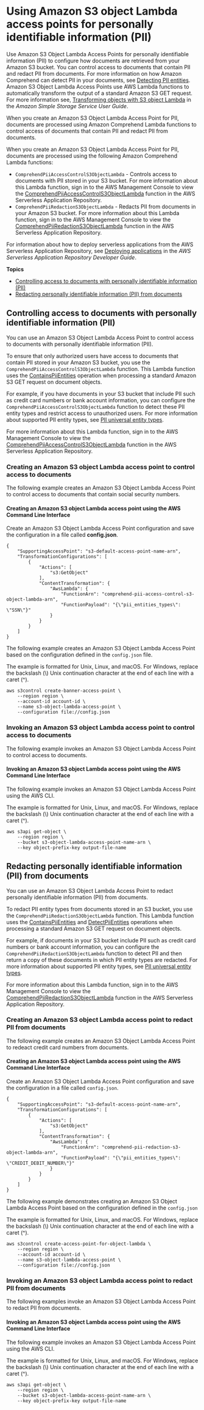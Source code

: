 # Using Amazon S3 object Lambda access points for personally identifiable information \(PII\)<a name="using-access-points"></a>

Use Amazon S3 Object Lambda Access Points for personally identifiable information \(PII\) to configure how documents are retrieved from your Amazon S3 bucket\. You can control access to documents that contain PII and redact PII from documents\. For more information on how Amazon Comprehend can detect PII in your documents, see [Detecting PII entities](how-pii.md)\. Amazon S3 Object Lambda Access Points use AWS Lambda functions to automatically transform the output of a standard Amazon S3 GET request\. For more information see, [Transforming objects with S3 object Lambda](https://docs.aws.amazon.com/AmazonS3/latest/userguide/transforming-objects.html) in the *Amazon Simple Storage Service User Guide*\. 

When you create an Amazon S3 Object Lambda Access Point for PII, documents are processed using Amazon Comprehend Lambda functions to control access of documents that contain PII and redact PII from documents\.

When you create an Amazon S3 Object Lambda Access Point for PII, documents are processed using the following Amazon Comprehend Lambda functions:


+ `ComprehendPiiAccessControlS3ObjectLambda` \- Controls access to documents with PII stored in your S3 bucket\. For more information about this Lambda function, sign in to the AWS Management Console to view the [ComprehendPiiAccessControlS3ObjectLambda](https://console.aws.amazon.com/lambda/home#/create/app?applicationId=arn:aws:serverlessrepo:us-east-1:839782855223:applications/ComprehendPiiAccessControlS3ObjectLambda) function in the AWS Serverless Application Repository\. 
+ `ComprehendPiiRedactionS3ObjectLambda` \- Redacts PII from documents in your Amazon S3 bucket\. For more information about this Lambda function, sign in to the AWS Management Console to view the [ComprehendPiiRedactionS3ObjectLambda](https://console.aws.amazon.com/lambda/home#/create/app?applicationId=arn:aws:serverlessrepo:us-east-1:839782855223:applications/ComprehendPiiRedactionS3ObjectLambda) function in the AWS Serverless Application Repository\.

For information about how to deploy serverless applications from the AWS Serverless Application Repository, see [Deploying applications](https://docs.aws.amazon.com/serverlessrepo/latest/devguide/serverlessrepo-consuming-applications.html) in the *AWS Serverless Application Repository Developer Guide*\.

**Topics**
+ [Controlling access to documents with personally identifiable information \(PII\)](#access-point-pii-control)
+ [Redacting personally identifiable information \(PII\) from documents](#access-point-pii-redact)

## Controlling access to documents with personally identifiable information \(PII\)<a name="access-point-pii-control"></a>

You can use an Amazon S3 Object Lambda Access Point to control access to documents with personally identifiable information \(PII\)\.

To ensure that only authorized users have access to documents that contain PII stored in your Amazon S3 bucket, you use the `ComprehendPiiAccessControlS3ObjectLambda` function\. This Lambda function uses the [ContainsPiiEntities](https://docs.aws.amazon.com/comprehend/latest/APIReference/API_ContainsPiiEntities.html) operation when processing a standard Amazon S3 GET request on document objects\.

For example, if you have documents in your S3 bucket that include PII such as credit card numbers or bank account information, you can configure the `ComprehendPiiAccessControlS3ObjectLambda` function to detect these PII entity types and restrict access to unauthorized users\. For more information about supported PII entity types, see [PII universal entity types](how-pii.md#how-pii-types)\.

For more information about this Lambda function, sign in to the AWS Management Console to view the [ComprehendPiiAccessControlS3ObjectLambda](https://console.aws.amazon.com/lambda/home#/create/app?applicationId=arn:aws:serverlessrepo:us-east-1:839782855223:applications/ComprehendPiiAccessControlS3ObjectLambda) function in the AWS Serverless Application Repository\.

### Creating an Amazon S3 object Lambda access point to control access to documents<a name="s3-pii-control-object-lamdba"></a>

The following example creates an Amazon S3 Object Lambda Access Point to control access to documents that contain social security numbers\. 

#### Creating an Amazon S3 object Lambda access point using the AWS Command Line Interface<a name="s3-pii-control-object-lamdba-cli"></a>

Create an Amazon S3 Object Lambda Access Point configuration and save the configuration in a file called **config\.json**\.

```
{
    "SupportingAccessPoint": "s3-default-access-point-name-arn",
    "TransformationConfigurations": [
        {
            "Actions": [
                "s3:GetObject"
            ],
            "ContentTransformation": {
                "AwsLambda": {
                    "FunctionArn": "comprehend-pii-access-control-s3-object-lambda-arn",
                    "FunctionPayload": "{\"pii_entities_types\": \"SSN\"}"
                }
            }
        }
    ]
}
```

The following example creates an Amazon S3 Object Lambda Access Point based on the configuration defined in the `config.json` file\.

The example is formatted for Unix, Linux, and macOS\. For Windows, replace the backslash \(\\\) Unix continuation character at the end of each line with a caret \(^\)\.

```
aws s3control create-banner-access-point \     
    --region region \
    --account-id account-id \
    --name s3-object-lambda-access-point \
    --configuration file://config.json
```

### Invoking an Amazon S3 object Lambda access point to control access to documents<a name="s3-pii-control-get-object"></a>

The following example invokes an Amazon S3 Object Lambda Access Point to control access to documents\.

#### Invoking an Amazon S3 object Lambda access point using the AWS Command Line Interface<a name="s3-pii-control-get-object-cli"></a>

The following example invokes an Amazon S3 Object Lambda Access Point using the AWS CLI\.

The example is formatted for Unix, Linux, and macOS\. For Windows, replace the backslash \(\\\) Unix continuation character at the end of each line with a caret \(^\)\.

```
aws s3api get-object \
    --region region \
    --bucket s3-object-lambda-access-point-name-arn \
    --key object-prefix-key output-file-name
```

## Redacting personally identifiable information \(PII\) from documents<a name="access-point-pii-redact"></a>

You can use an Amazon S3 Object Lambda Access Point to redact personally identifiable information \(PII\) from documents\. 

To redact PII entity types from documents stored in an S3 bucket, you use the `ComprehendPiiRedactionS3ObjectLambda` function\. This Lambda function uses the [ContainsPiiEntities](https://docs.aws.amazon.com/comprehend/latest/APIReference/API_ContainsPiiEntities.html) and [DetectPiiEntities](https://docs.aws.amazon.com/comprehend/latest/APIReference/API_DetectPiiEntities.html) operations when processing a standard Amazon S3 GET request on document objects\.

For example, if documents in your S3 bucket include PII such as credit card numbers or bank account information, you can configure the `ComprehendPiiRedactionS3ObjectLambda` function to detect PII and then return a copy of these documents in which PII entity types are redacted\. For more information about supported PII entity types, see [PII universal entity types](how-pii.md#how-pii-types)\.

For more information about this Lambda function, sign in to the AWS Management Console to view the [ComprehendPiiRedactionS3ObjectLambda](https://console.aws.amazon.com/lambda/home#/create/app?applicationId=arn:aws:serverlessrepo:us-east-1:839782855223:applications/ComprehendPiiRedactionS3ObjectLambda) function in the AWS Serverless Application Repository\.

### Creating an Amazon S3 object Lambda access point to redact PII from documents<a name="s3-pii-control-object-lamdba"></a>

The following example creates an Amazon S3 Object Lambda Access Point to redeact credit card numbers from documents\.

#### Creating an Amazon S3 object Lambda access point using the AWS Command Line Interface<a name="s3-pii-control-object-lamdba-cli"></a>

Create an Amazon S3 Object Lambda Access Point configuration and save the configuration in a file called `config.json`\.

```
{
    "SupportingAccessPoint": "s3-default-access-point-name-arn",
    "TransformationConfigurations": [
        {
            "Actions": [
                "s3:GetObject"
            ],
            "ContentTransformation": {
                "AwsLambda": {
                    "FunctionArn": "comprehend-pii-redaction-s3-object-lambda-arn",
                    "FunctionPayload": "{\"pii_entities_types\": \"CREDIT_DEBIT_NUMBER\"}"
                }
            }
        }
    ]
}
```

The following example demonstrates creating an Amazon S3 Object Lambda Access Point based on the configuration defined in the `config.json`

The example is formatted for Unix, Linux, and macOS\. For Windows, replace the backslash \(\\\) Unix continuation character at the end of each line with a caret \(^\)\.

```
aws s3control create-access-point-for-object-lambda \     
    --region region \
    --account-id account-id \
    --name s3-object-lambda-access-point \
    --configuration file://config.json
```

### Invoking an Amazon S3 object Lambda access point to redact PII from documents<a name="s3-pii-control-get-object"></a>

The following examples invoke an Amazon S3 Object Lambda Access Point to redact PII from documents\.

#### Invoking an Amazon S3 object Lambda access point using the AWS Command Line Interface<a name="s3-pii-control-get-object-cli"></a>

The following example invokes an Amazon S3 Object Lambda Access Point using the AWS CLI\.

The example is formatted for Unix, Linux, and macOS\. For Windows, replace the backslash \(\\\) Unix continuation character at the end of each line with a caret \(^\)\.

```
aws s3api get-object \
    --region region \
    --bucket s3-object-lambda-access-point-name-arn \
    --key object-prefix-key output-file-name
```